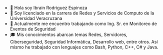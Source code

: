 - 👋 Hola soy Ibrain Rodriguez Espinoza
- 📃 Soy licenciado en la carrera de Redes y Servicios de Computo de la Universidad Veracruzana
- 📃 Actualmente me encuentro trabajando como Ing. Sr. en Monitoreo de Eventos de Seguridad
- 🎓 Mis conocimientos abarcan temas Redes, Servidores, Ciberseguridad, Seguridad Informática, Desarrollo web, entre otros. 
      Así mismo he trabajado con lenguajes como Bash, Python, C++, C# y Java.
